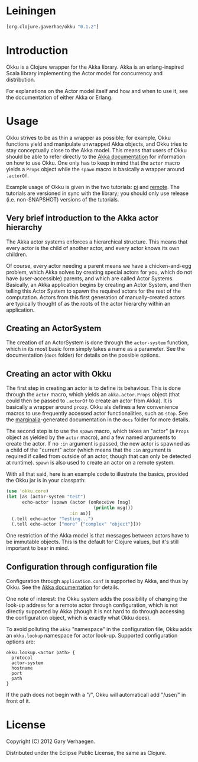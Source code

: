 # Leiningen

```clojure
[org.clojure.gaverhae/okku "0.1.2"]
```

# Introduction

Okku is a Clojure wrapper for the Akka library. Akka is an erlang-inspired
Scala library implementing the Actor model for concurrency and distribution.

For explanations on the Actor model itself and how and when to use it, see the
documentation of either Akka or Erlang.

# Usage

Okku strives to be as thin a wrapper as possible; for example, Okku functions
yield and manipulate unwrapped Akka objects, and Okku tries to stay
conceptually close to the Akka model. This means that users of Okku should be
able to refer directly to the [Akka documentation](http://akka.io/docs/) for
information on how to use Okku. One only has to keep in mind that the ``actor``
macro yields a ``Props`` object while the ``spawn`` macro is basically a
wrapper around ``.actorOf``.

Example usage of Okku is given in the two tutorials:
[pi](https://github.com/gaverhae/okku-pi) and
[remote](https://github.com/gaverhae/okku-remote). The tutorials are versioned
in sync with the library; you should only use release (i.e. non-SNAPSHOT)
versions of the tutorials.

## Very brief introduction to the Akka actor hierarchy

The Akka actor systems enforces a hierarchical structure. This means that every
actor is the child of another actor, and every actor knows its own children.

Of course, every actor needing a parent means we have a chicken-and-egg
problem, which Akka solves by creating special actors for you, which do not
have (user-accessible) parents, and which are called Actor Systems. Basically,
an Akka application begins by creating an Actor System, and then telling this
Actor System to spawn the required actors for the rest of the computation.
Actors from this first generation of manually-created actors are typically
thought of as the roots of the actor hierarchy within an application.

## Creating an ActorSystem

The creation of an ActorSystem is done through the ``actor-system`` function,
which in its most basic form simply takes a name as a parameter. See the
documentation (``docs`` folder) for details on the possible options.

## Creating an actor with Okku

The first step in creating an actor is to define its behaviour. This is done
through the ``actor`` macro, which yields an ``akka.actor.Props`` object (that
could then be passed to ``.actorOf`` to create an actor from Akka). It is
basically a wrapper around ``proxy``. Okku als defines a few convenience macros
to use frequently accessed actor functionalities, such as ``stop``. See the
[marginalia](https://github.com/fogus/marginalia/)-generated documentation in
the ``docs`` folder for more details.

The second step is to use the ``spawn`` macro, which takes an "actor" (a
``Props`` object as yielded by the ``actor`` macro), and a few named arguments
to create the actor. If no ``:in`` argument is passed, the new actor is spawned
as a child of the "current" actor (which means that the ``:in`` argument is
required if called from outside of an actor, though that can only be detected
at runtime). ``spawn`` is also used to create an actor on a remote system.

With all that said, here is an example code to illustrate the basics, provided
the Okku jar is in your classpath:
```clojure
(use 'okku.core)
(let [as (actor-system "test")
      echo-actor (spawn (actor (onReceive [msg]
                                 (println msg)))
                        :in as)]
  (.tell echo-actor "Testing...")
  (.tell echo-actor ["more" {"complex" "object"}]))
```

One restriction of the Akka model is that messages between actors have to be
immutable objects. This is the default for Clojure values, but it's still
important to bear in mind.

## Configuration through configuration file

Configuration through ``application.conf`` is supported by Akka, and thus by
Okku. See the [Akka documentation](http://akka.io/docs/) for details.

One note of interest: the Okku system adds the possibility of changing the
look-up address for a remote actor through configuration, which is not directly
supported by Akka (though it is not hard to do through accessing the
configuration object, which is exactly what Okku does).

To avoid polluting the ``akka`` "namespace" in the configuration file, Okku
adds an ``okku.lookup`` namespace for actor look-up. Supported configuration
options are:
```
okku.lookup.<actor path> {
  protocol
  actor-system
  hostname
  port
  path
}
```

If the path does not begin with a "/", Okku will automaticall add "/user/" in
front of it.

# License

Copyright (C) 2012 Gary Verhaegen.

Distributed under the Eclipse Public License, the same as Clojure.
